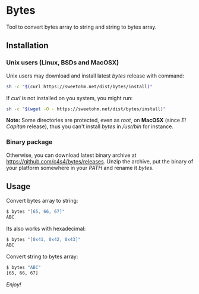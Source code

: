 # Bytes

Tool to convert bytes array to string and string to bytes array.

## Installation

### Unix users (Linux, BSDs and MacOSX)

Unix users may download and install latest *bytes* release with command:

```bash
sh -c "$(curl https://sweetohm.net/dist/bytes/install)"
```

If *curl* is not installed on you system, you might run:

```bash
sh -c "$(wget -O - https://sweetohm.net/dist/bytes/install)"
```

**Note:** Some directories are protected, even as *root*, on **MacOSX** (since *El Capitan* release), thus you can't install *bytes* in */usr/bin* for instance.

### Binary package

Otherwise, you can download latest binary archive at <https://github.com/c4s4/bytes/releases>. Unzip the archive, put the binary of your platform somewhere in your *PATH* and rename it *bytes*.

## Usage

Convert bytes array to string:

```bash
$ bytes "[65, 66, 67]"
ABC
```

Its also works with hexadecimal:

```bash
$ bytes "[0x41, 0x42, 0x43]"
ABC
```

Convert string to bytes array:

```bash
$ bytes "ABC"
[65, 66, 67]
```

*Enjoy!*
